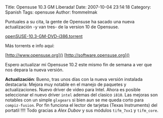 Title: Opensuse 10.3 GM Liberada!
Date: 2007-10-04 23:14:18
Category: Spanish
Tags: opensuse
Author: frommelmak

Puntuales a su cita, la gente de Opensuse ha sacado una nueva actualización -y van tres- de la version 10 de Opensuse.

[openSUSE-10.3-GM-DVD-i386.torrent](http://download.opensuse.org/distribution/10.3/iso/torrent/openSUSE-10.3-GM-DVD-i386.torrent])

Más torrents e info aquí:

[http://www.opensuse.org]()
[http://software.opensuse.org]()

Espero actualizar mi Opensuse 10.2 este mismo fin de semana a ver que nos depara la nueva versión.

**Actualización**: Bueno, tras unos días con la nueva versión instalada destacaría: Mejora muy notable en el manejo de paquetes y actualizaciones. Nuevo driver de video para Intel. Ahora es posible seleccionar el nuevo driver `intel` ademas del clasico `i810`. Las mejoras son notables con un simple `glxgears` si bien aun se me queda corto para `compiz-fusion`. Por fin funciona el lector de tarjetas (Texas Instruments) del portatil !!!! Todo gracias a *Alex Dubov* y sus módulos `tifm_7xx1` y `tifm_core`.
